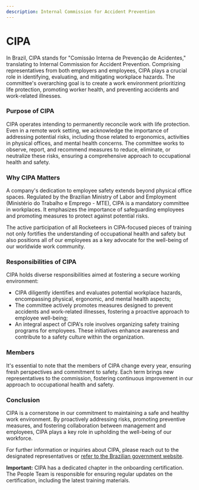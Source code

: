 ```yaml
---
description: Internal Commission for Accident Prevention
---
```


# CIPA

In Brazil, CIPA stands for "Comissão Interna de Prevenção de Acidentes," translating to Internal Commission for Accident Prevention. Comprising representatives from both employers and employees, CIPA plays a crucial role in identifying, evaluating, and mitigating workplace hazards. The committee's overarching goal is to create a work environment prioritizing life protection, promoting worker health, and preventing accidents and work-related illnesses.

### Purpose of CIPA

CIPA operates intending to permanently reconcile work with life protection. Even in a remote work setting, we acknowledge the importance of addressing potential risks, including those related to ergonomics, activities in physical offices, and mental health concerns. The committee works to observe, report, and recommend measures to reduce, eliminate, or neutralize these risks, ensuring a comprehensive approach to occupational health and safety.

### Why CIPA Matters

A company's dedication to employee safety extends beyond physical office spaces. Regulated by the Brazilian Ministry of Labor and Employment (Ministério do Trabalho e Emprego - MTE), CIPA is a mandatory committee in workplaces. It emphasizes the importance of safeguarding employees and promoting measures to protect against potential risks.

The active participation of all Rocketeers in CIPA-focused pieces of training not only fortifies the understanding of occupational health and safety but also positions all of our employees as a key advocate for the well-being of our worldwide work community.&#x20;

### Responsibilities of CIPA

CIPA holds diverse responsibilities aimed at fostering a secure working environment:

* CIPA diligently identifies and evaluates potential workplace hazards, encompassing physical, ergonomic, and mental health aspects;
* The committee actively promotes measures designed to prevent accidents and work-related illnesses, fostering a proactive approach to employee well-being;
* An integral aspect of CIPA's role involves organizing safety training programs for employees. These initiatives enhance awareness and contribute to a safety culture within the organization.&#x20;

### Members

It's essential to note that the members of CIPA change every year, ensuring fresh perspectives and commitment to safety. Each term brings new representatives to the commission, fostering continuous improvement in our approach to occupational health and safety.

### Conclusion

CIPA is a cornerstone in our commitment to maintaining a safe and healthy work environment. By proactively addressing risks, promoting preventive measures, and fostering collaboration between management and employees, CIPA plays a key role in upholding the well-being of our workforce.&#x20;

For further information or inquiries about CIPA, please reach out to the designated representatives or [refer to the Brazilian government website](https://www.gov.br/trabalho-e-emprego/pt-br/acesso-a-informacao/participacao-social/conselhos-e-orgaos-colegiados/comissao-tripartite-partitaria-permanente/normas-regulamentadora/normas-regulamentadoras-vigentes/norma-regulamentadora-no-5-nr-5).

**Important:** CIPA has a dedicated chapter in the onboarding certification. The People Team is responsible for ensuring regular updates on the certification, including the latest training materials.
